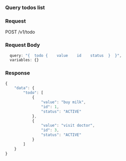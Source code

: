 ### Query todos list

### Request
POST /v1/todo

### Request Body
```javascript
  query: "{  todo {    value    id    status  }  }",
  variables: {}
```

### Response
```javascript
{
    "data": {
        "todo": [
            {
                "value": "buy milk",
                "id": 1,
                "status": "ACTIVE"
            },
            {
                "value": "visit doctor",
                "id": 3,
                "status": "ACTIVE"
            }
        ]
    }
}
```